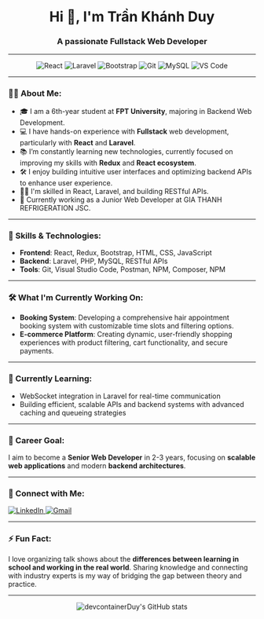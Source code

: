 <h1 align="center">Hi 👋, I'm Trần Khánh Duy</h1>
<h3 align="center">A passionate Fullstack Web Developer</h3>


---

<p align="center"> 
  <img src="https://img.shields.io/badge/Code-React-blue?style=for-the-badge&logo=react&logoColor=white" alt="React" /> 
  <img src="https://img.shields.io/badge/Framework-Laravel-red?style=for-the-badge&logo=laravel&logoColor=white" alt="Laravel" /> 
  <img src="https://img.shields.io/badge/Frontend-Bootstrap-purple?style=for-the-badge&logo=bootstrap&logoColor=white" alt="Bootstrap" /> 
  <img src="https://img.shields.io/badge/Version%20Control-Git-orange?style=for-the-badge&logo=git&logoColor=white" alt="Git" /> 
  <img src="https://img.shields.io/badge/Database-MySQL-blue?style=for-the-badge&logo=mysql&logoColor=white" alt="MySQL" /> 
  <img src="https://img.shields.io/badge/Tools-VS%20Code-informational?style=for-the-badge&logo=visual-studio-code&logoColor=white" alt="VS Code" /> 
</p>

---

### 👨‍💻 About Me:
- 🎓 I am a 6th-year student at **FPT University**, majoring in Backend Web Development.
- 💻 I have hands-on experience with **Fullstack** web development, particularly with **React** and **Laravel**.
- 📚 I’m constantly learning new technologies, currently focused on improving my skills with **Redux** and **React ecosystem**.
- 🛠️ I enjoy building intuitive user interfaces and optimizing backend APIs to enhance user experience.
- 👨‍🔧 I'm skilled in React, Laravel, and building RESTful APIs.
- 🏢 Currently working as a Junior Web Developer at GIA THANH REFRIGERATION JSC.

---

### 🌟 Skills & Technologies:
- **Frontend**: React, Redux, Bootstrap, HTML, CSS, JavaScript
- **Backend**: Laravel, PHP, MySQL, RESTful APIs
- **Tools**: Git, Visual Studio Code, Postman, NPM, Composer, NPM

---

### 🛠️ What I'm Currently Working On:
- **Booking System**: Developing a comprehensive hair appointment booking system with customizable time slots and filtering options.
- **E-commerce Platform**: Creating dynamic, user-friendly shopping experiences with product filtering, cart functionality, and secure payments.

---

### 🌱 Currently Learning:
- WebSocket integration in Laravel for real-time communication
- Building efficient, scalable APIs and backend systems with advanced caching and queueing strategies

---

### 💼 Career Goal:
I aim to become a **Senior Web Developer** in 2-3 years, focusing on **scalable web applications** and modern **backend architectures**.

---

### 🤝 Connect with Me:
<p align="left">
  <a href="https://www.linkedin.com/in/trankhanhduy" target="_blank">
    <img src="https://img.shields.io/badge/LinkedIn-Tran%20Khanh%20Duy-blue?style=flat-square&logo=linkedin" alt="LinkedIn"/>
  </a>
  <a href="mailto:trankhanhduy463@gmail.com">
    <img src="https://img.shields.io/badge/Email-trankhanhduy.dev@gmail.com-red?style=flat-square&logo=gmail" alt="Gmail"/>
  </a>
</p>

---

### ⚡ Fun Fact:
I love organizing talk shows about the **differences between learning in school and working in the real world**. Sharing knowledge and connecting with industry experts is my way of bridging the gap between theory and practice.

---

<p align="center">
  <img src="https://github-readme-stats.vercel.app/api?username=devcontainerDuy&show_icons=true&theme=tokyonight&hide=stars,issues" alt="devcontainerDuy's GitHub stats" />
</p>

<!---
devcontainerDuy/devcontainerDuy is a ✨ special ✨ repository because its `README.md` (this file) appears on your GitHub profile.
You can click the Preview link to take a look at your changes.
--->
